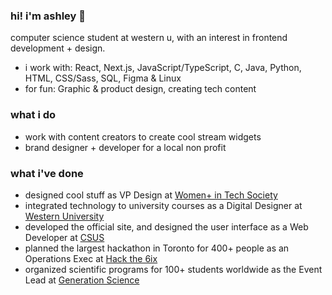 ### hi! i'm ashley 💌
computer science student at western u, with an interest in frontend development + design.


- i work with: React, Next.js, JavaScript/TypeScript, C, Java, Python, HTML, CSS/Sass, SQL, Figma & Linux
- for fun: Graphic & product design, creating tech content
### what i do
- work with content creators to create cool stream widgets
- brand designer + developer for a local non profit
### what i've done
- designed cool stuff as VP Design at [Women+ in Tech Society](https://www.instagram.com/wits.uwo/)
- integrated technology to university courses as a Digital Designer at [Western University](https://itrc.uwo.ca/)
- developed the official site, and designed the user interface as a Web Developer at [CSUS](https://www.instagram.com/westerncsus/)
- planned the largest hackathon in Toronto for 400+ people as an Operations Exec at [Hack the 6ix](https://hackthe6ix.com/)
- organized scientific programs for 100+ students worldwide as the Event Lead at [Generation Science](https://www.instagram.com/gen.sci/)
